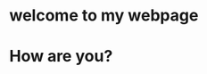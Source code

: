 <!doctype html>
<html lang="en">
<head>
  <title>hello</title>
</head>
<body>
  <h1>welcome to my webpage</h1>
<h1>How are you?</h1>
</body>
</html>
